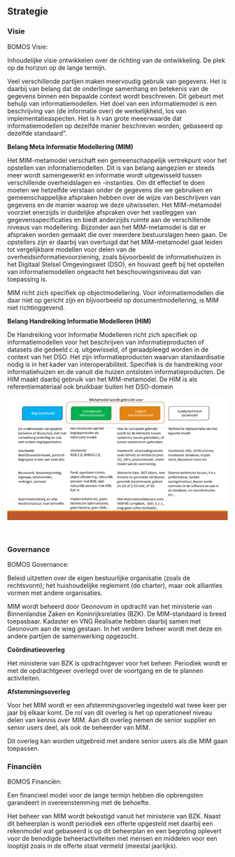 ##	Strategie

### Visie

<div class='note'>
 BOMOS Visie: 
 
 Inhoudelijke visie ontwikkelen over de richting van de ontwikkeling. De plek op de horizon op de lange termijn.
</div>


Veel verschillende partijen maken meervoudig gebruik van gegevens. Het is daarbij van belang dat de onderlinge samenhang en betekenis van de gegevens binnen een bepaalde context wordt beschreven. Dit gebeurt met behulp van informatiemodellen. Het doel van een informatiemodel is een beschrijving van (de informatie over) de werkelijkheid, los van implementatieaspecten. Het is h van grote meeerwaarde dat informatiemodellen op dezelfde manier beschreven worden, gebaseerd op dezelfde standaard”.

**Belang Meta Informatie Modellering (MIM)**

Het MIM-metamodel verschaft een gemeenschappelijk vertrekpunt voor het opstellen van informatiemodellen. Dit is van belang aangezien er steeds meer wordt samengewerkt en informatie wordt uitgewisseld tussen verschillende overheidslagen en -instanties. Om dit effectief te doen moeten we hetzelfde verstaan onder de gegevens die we gebruiken en gemeenschappelijke afspraken hebben over de wijze van beschrijven van gegevens en de manier waarop we deze uitwisselen. Het MIM-metamodel voorziet enerzijds in duidelijke afspraken over het vastleggen van gegevensspecificaties en biedt anderzijds ruimte aan de verschillende niveaus van modellering. Bijzonder aan het MIM-metamodel is dat er afspraken worden gemaakt die over meerdere bestuurslagen heen gaan. De opstellers zijn er daarbij van overtuigd dat het MIM-metamodel gaat leiden tot vergelijkbare modellen voor delen van de overheidsinformatievoorziening, zoals bijvoorbeeld de informatiehuizen in het Digitaal Stelsel Omgevingswet (DSO), en houvast geeft bij het opstellen van informatiemodellen ongeacht het beschouwingsniveau dat van toepassing is.

MIM richt zich specifiek op objectmodellering. Voor informatiemodellen die daar niet op gericht zijn en bijvoorbeeld op documentmodellering, is MIM niet richtinggevend.

**Belang Handreiking Informatie Modelleren (HIM)**

De Handreiking voor Informatie Modelleren richt zich specifiek op informatiemodellen voor het beschrijven van informatieproducten of datasets die gedeeld c.q. uitgewisseld, of geraadpleegd worden in de context van het DSO. Het zijn informatieproducten waarvan standaardisatie nodig is in het kader van interoperabiliteit. Specifiek is de handreiking voor informatiehuizen en de vanuit die huizen ontsloten informatieproducten. De HIM maakt daarbij gebruik van het MIM-metamodel. 
De HIM is als referentiemateriaal ook bruikbaar buiten het DSO-domein 


![Toepassing MIM](media/Toepassing_MIM.png)
 
 

###	Governance

<div class='note'>
 BOMOS Governance: 
 
 Beleid uitzetten over de eigen bestuurlijke organisatie (zoals de rechtsvorm); het huishoudelijke reglement (de charter), maar ook allianties vormen met andere organisaties.
</div>



MIM wordt beheerd door Geonovum in opdracht van het ministerie van Binnenlandse Zaken en Koninrijksrelaties (BZK). De MIM-standaard is breed toepasbaar. Kadaster en VNG Realisatie hebben daarbij samen met Geonovum aan de wieg gestaan. In het verdere beheer wordt met deze en andere partijen de samenwerking opgezocht.

**Coördinatieoverleg**

Het ministerie van BZK is opdrachtgever voor het beheer. 
Periodiek wordt er met de opdrachtgever overlegd over de voortgang en de te plannen activiteiten.




**Afstemmingsoverleg**

Voor het MIM wordt er een afstemmingsoverleg ingesteld wat twee keer per jaar bij elkaar komt. De rol van dit overleg is het op operationeel niveau delen van kennis over MIM.
Aan dit overleg nemen de senior supplier en senior users deel, als ook de beheerder van MIM. 

Dit overleg kan worden uitgebreid met andere senior users als die MIM gaan toepassen.


### Financiën

<div class='note'>
 BOMOS Financiën: 
 
 Een financieel model voor de lange termijn hebben die opbrengsten garandeert in overeenstemming met de behoefte.
</div>


Het beheer van MIM wordt bekostigd vanuit het ministerie van BZK. 
Naast dit beheerplan is wordt periodiek een offerte opgesteld met daarbij een rekenmodel wat gebaseerd is op dit beheerplan en een begroting oplevert voor de benodigde beheeractiviteiten met mensen en middelen voor een looptijd zoals in de offerte staat vermeld (meestal jaarlijks).
